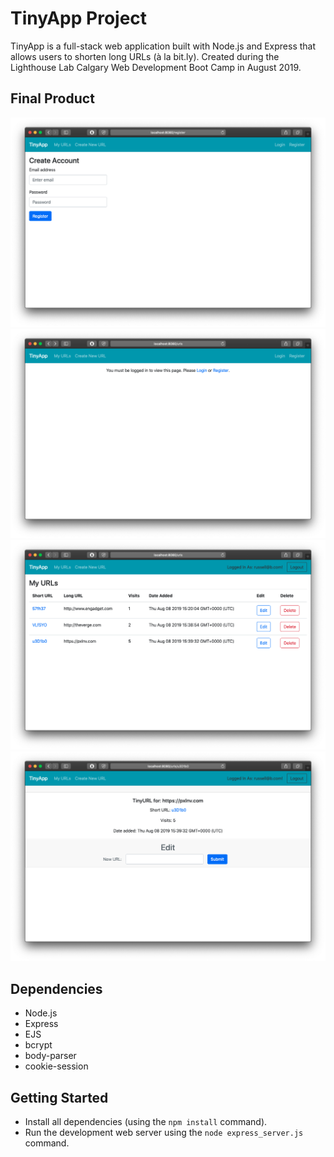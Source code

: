 # TinyApp Project

TinyApp is a full-stack web application built with Node.js and Express that allows users to shorten long URLs (à la bit.ly). Created during the Lighthouse Lab Calgary Web Development Boot Camp in August 2019.

## Final Product

!["Screenshot of register page"](https://github.com/rmcwhae/tinyapp/blob/master/docs/register-page.png)
!["Screenshot of URLs page (not logged in)"](https://github.com/rmcwhae/tinyapp/blob/master/docs/urls-page-not-logged-in.png)
!["Screenshot of URLs page (logged in)"](https://github.com/rmcwhae/tinyapp/blob/master/docs/urls-page-logged-in.png)
!["Screenshot of single URL page (logged in)"](https://github.com/rmcwhae/tinyapp/blob/master/docs/single-url-page-logged-in.png)

## Dependencies

- Node.js
- Express
- EJS
- bcrypt
- body-parser
- cookie-session

## Getting Started

- Install all dependencies (using the `npm install` command).
- Run the development web server using the `node express_server.js` command.
